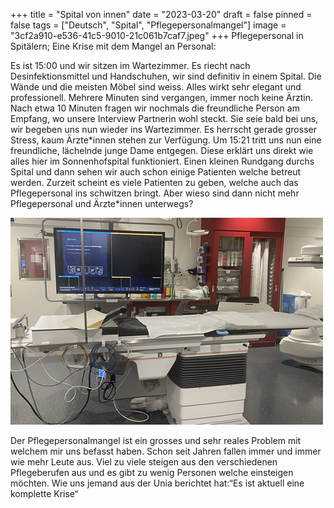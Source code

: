 +++
title = "Spital von innen"
date = "2023-03-20"
draft = false
pinned = false
tags = ["Deutsch", "Spital", "Pflegepersonalmangel"]
image = "3cf2a910-e536-41c5-9010-21c061b7caf7.jpeg"
+++
Pflegepersonal in Spitälern; Eine Krise mit dem Mangel an Personal:

Es ist 15:00 und wir sitzen im Wartezimmer. Es riecht nach Desinfektionsmittel und Handschuhen, wir sind definitiv in einem Spital. Die Wände und die meisten Möbel sind weiss. Alles wirkt sehr elegant und professionell. Mehrere Minuten sind vergangen, immer noch keine Ärztin. Nach etwa 10 Minuten fragen wir nochmals die freundliche Person am Empfang, wo unsere Interview Partnerin wohl steckt. Sie seie bald bei uns, wir begeben uns nun wieder ins Wartezimmer. Es herrscht gerade grosser Stress, kaum Ärzte\*innen stehen zur Verfügung. Um 15:21 tritt uns nun eine freundliche, lächelnde junge Dame entgegen. Diese erklärt uns direkt wie alles hier im Sonnenhofspital funktioniert. Einen kleinen Rundgang durchs Spital und dann sehen wir auch schon einige Patienten welche betreut werden. Zurzeit scheint es viele Patienten zu geben, welche auch das Pflegepersonal ins schwitzen bringt. Aber wieso sind dann nicht mehr Pflegepersonal und Ärzte\*innen unterwegs? 

![](3cf2a910-e536-41c5-9010-21c061b7caf7.jpeg)

Der Pflegepersonalmangel ist ein grosses und sehr reales Problem mit welchem mir uns befasst haben. Schon seit Jahren fallen immer und immer wie mehr Leute aus. Viel zu viele steigen aus den verschiedenen Pflegeberufen aus und es gibt zu wenig Personen welche einsteigen möchten. Wie uns jemand aus der Unia berichtet hat:“Es ist aktuell eine komplette Krise“